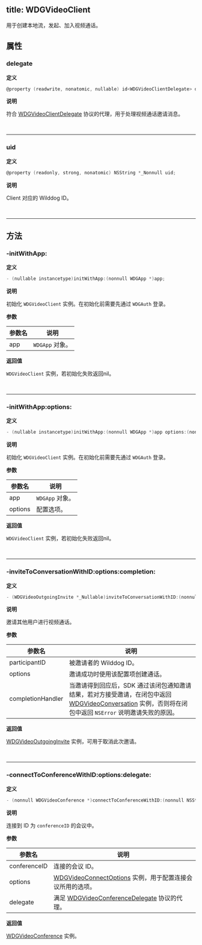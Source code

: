 title: WDGVideoClient
---

用于创建本地流，发起、加入视频通话。

## 属性

### delegate

**定义**

```objectivec
@property (readwrite, nonatomic, nullable) id<WDGVideoClientDelegate> delegate;
```

**说明**

符合 [WDGVideoClientDelegate](../Protocols/WDGVideoClientDelegate.html) 协议的代理，用于处理视频通话邀请消息。

</br>

---

### uid

**定义**

```objectivec
@property (readonly, strong, nonatomic) NSString *_Nonnull uid;
```

**说明**

Client 对应的 Wilddog ID。

</br>

---

## 方法

### -initWithApp:

**定义**

```objectivec
- (nullable instancetype)initWithApp:(nonnull WDGApp *)app;
```

**说明**

初始化 `WDGVideoClient` 实例。在初始化前需要先通过 `WDGAuth` 登录。

**参数**

 参数名 | 说明 
---|---
app|`WDGApp` 对象。

**返回值**

`WDGVideoClient` 实例，若初始化失败返回nil。

</br>

---

### -initWithApp:options:

**定义**

```objectivec
- (nullable instancetype)initWithApp:(nonnull WDGApp *)app options:(nonnull WDGVideoClientOptions *)options;
```

**说明**

初始化 `WDGVideoClient` 实例。在初始化前需要先通过 `WDGAuth` 登录。

**参数**

 参数名 | 说明 
---|---
app|`WDGApp` 对象。
options|配置选项。

**返回值**

`WDGVideoClient` 实例，若初始化失败返回nil。

</br>

---

### -inviteToConversationWithID:options:completion:

**定义**

```objectivec
- (WDGVideoOutgoingInvite *_Nullable)inviteToConversationWithID:(nonnull NSString *)participantID options:(nonnull WDGVideoConnectOptions *)options completion:(nonnull WDGVideoInviteAcceptanceBlock)completionHandler;
```

**说明**

邀请其他用户进行视频通话。

**参数**

 参数名 | 说明 
---|---
participantID|被邀请者的 Wilddog ID。 
options|邀请成功时使用该配置项创建通话。 
completionHandler|当邀请得到回应后，SDK 通过该闭包通知邀请结果，若对方接受邀请，在闭包中返回 [WDGVideoConversation](../Classes/WDGVideoConversation.html) 实例，否则将在闭包中返回 `NSError` 说明邀请失败的原因。

**返回值**

[WDGVideoOutgoingInvite](../Classes/WDGVideoOutgoingInvite.html) 实例，可用于取消此次邀请。

</br>

---

### -connectToConferenceWithID:options:delegate:

**定义**

```objectivec
- (nonnull WDGVideoConference *)connectToConferenceWithID:(nonnull NSString *)conferenceID options:(nonnull WDGVideoConnectOptions *)options delegate:(nonnull id<WDGVideoConferenceDelegate>)delegate;
```

**说明**

连接到 ID 为 `conferenceID` 的会议中。

**参数**

 参数名 | 说明 
---|---
conferenceID|连接的会议 ID。
options|[WDGVideoConnectOptions](../Classes/WDGVideoConnectOptions.html) 实例，用于配置连接会议所用的选项。
delegate|满足 [WDGVideoConferenceDelegate](../Protocols/WDGVideoConferenceDelegate.html) 协议的代理。

**返回值**

[WDGVideoConference](../Classes/WDGVideoConference.html) 实例。
